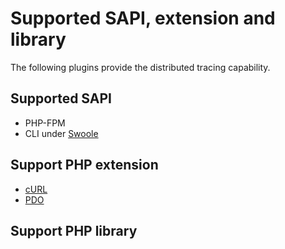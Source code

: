# Supported SAPI, extension and library

The following plugins provide the distributed tracing capability.

## Supported SAPI

* PHP-FPM
* CLI under [Swoole](https://www.swoole.com/)

## Support PHP extension

* [cURL](https://www.php.net/manual/en/book.curl.php#book.curl)
* [PDO](https://www.php.net/manual/en/book.pdo.php)

## Support PHP library
